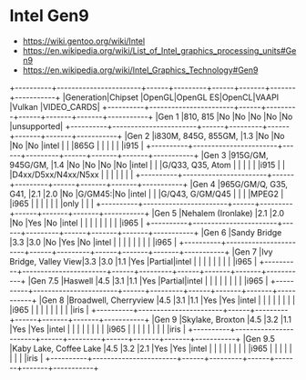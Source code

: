 # Intel Gen9

- <https://wiki.gentoo.org/wiki/Intel>
- <https://en.wikipedia.org/wiki/List_of_Intel_graphics_processing_units#Gen9>
- <https://en.wikipedia.org/wiki/Intel_Graphics_Technology#Gen9>

+----------+-----------------------+------+---------+------+-------+-------+-----------+
|Generation|Chipset                |OpenGL|OpenGL ES|OpenCL|VAAPI  |Vulkan |VIDEO_CARDS|
+----------+-----------------------+------+---------+------+-------+-------+-----------+
|Gen 1     |810, 815               |No    |No       |No    |No     |No     |unsupported|
+----------+-----------------------+------+---------+------+-------+-------+-----------+
|Gen 2     |i830M, 845G, 855GM,    |1.3   |No       |No    |No     |No     |intel      |
|          |865G                   |      |         |      |       |       |i915       |
+----------+-----------------------+------+---------+------+-------+-------+-----------+
|Gen 3     |915G/GM, 945G/GM,      |1.4   |No       |No    |No     |No     |intel      |
|          |G/Q33, Q35, Atom       |      |         |      |       |       |i915       |
|          |D4xx/D5xx/N4xx/N5xx    |      |         |      |       |       |           |
+----------+-----------------------+------+---------+------+-------+-------+-----------+
|Gen 4     |965G/GM/Q, G35, G41,   |2.1   |2.0      |No    |G/GM45:|No     |intel      |
|          |G/Q43, G/GM/Q45        |      |         |      |MPEG2  |       |i965       |
|          |                       |      |         |      |only   |       |           |
+----------+-----------------------+------+---------+------+-------+-------+-----------+
|Gen 5     |Nehalem (Ironlake)     |2.1   |2.0      |No    |Yes    |No     |intel      |
|          |                       |      |         |      |       |       |i965       |
+----------+-----------------------+------+---------+------+-------+-------+-----------+
|Gen 6     |Sandy Bridge           |3.3   |3.0      |No    |Yes    |No     |intel      |
|          |                       |      |         |      |       |       |i965       |
+----------+-----------------------+------+---------+------+-------+-------+-----------+
|Gen 7     |Ivy Bridge, Valley View|3.3   |3.0      |1.1   |Yes    |Partial|intel      |
|          |                       |      |         |      |       |       |i965       |
+----------+-----------------------+------+---------+------+-------+-------+-----------+
|Gen 7.5   |Haswell                |4.5   |3.1      |1.1   |Yes    |Partial|intel      |
|          |                       |      |         |      |       |       |i965       |
+----------+-----------------------+------+---------+------+-------+-------+-----------+
|Gen 8     |Broadwell, Cherryview  |4.5   |3.1      |1.1   |Yes    |Yes    |intel      |
|          |                       |      |         |      |       |       |i965       |
|          |                       |      |         |      |       |       |iris       |
+----------+-----------------------+------+---------+------+-------+-------+-----------+
|Gen 9     |Skylake, Broxton       |4.5   |3.2      |1.1   |Yes    |Yes    |intel      |
|          |                       |      |         |      |       |       |i965       |
|          |                       |      |         |      |       |       |iris       |
+----------+-----------------------+------+---------+------+-------+-------+-----------+
|Gen 9.5   |Kaby Lake, Coffee Lake |4.5   |3.2      |2.1   |Yes    |Yes    |intel      |
|          |                       |      |         |      |       |       |i965       |
|          |                       |      |         |      |       |       |iris       |
+----------+-----------------------+------+---------+------+-------+-------+-----------+
